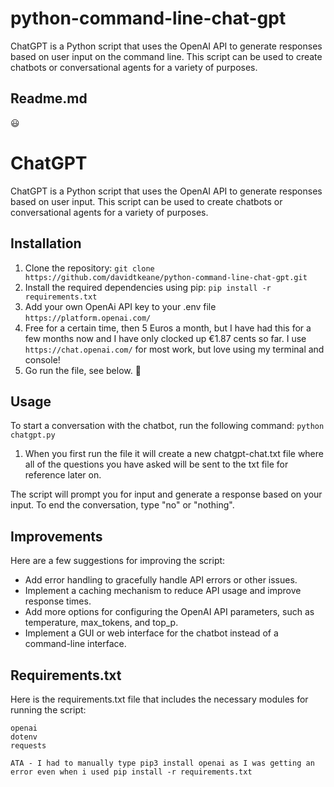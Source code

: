 # python-command-line-chat-gpt

ChatGPT is a Python script that uses the OpenAI API to generate responses based on user input on the command line. This script can be used to create chatbots or conversational agents for a variety of purposes.

## Readme.md

😃

# ChatGPT

ChatGPT is a Python script that uses the OpenAI API to generate responses based on user input. This script can be used to create chatbots or conversational agents for a variety of purposes.

## Installation

1. Clone the repository: `git clone https://github.com/davidtkeane/python-command-line-chat-gpt.git`
2. Install the required dependencies using pip: `pip install -r requirements.txt`
3. Add your own OpenAi API key to your .env file `https://platform.openai.com/` 
4. Free for a certain time, then 5 Euros a month, but I have had this for a few months now and I have only clocked up €1.87 cents so far. I use `https://chat.openai.com/` for most work, but love using my terminal and console! 
5. Go run the file, see below. 🍔

## Usage

To start a conversation with the chatbot, run the following command:
`python chatgpt.py`

1. When you first run the file it will create a new chatgpt-chat.txt file where all of the questions you have asked will be sent to the txt file for reference later on. 

The script will prompt you for input and generate a response based on your input. To end the conversation, type "no" or "nothing".

## Improvements

Here are a few suggestions for improving the script: 

- Add error handling to gracefully handle API errors or other issues.
- Implement a caching mechanism to reduce API usage and improve response times.
- Add more options for configuring the OpenAI API parameters, such as temperature, max_tokens, and top_p.
- Implement a GUI or web interface for the chatbot instead of a command-line interface.

## Requirements.txt

Here is the requirements.txt file that includes the necessary modules for running the script:

```
openai
dotenv
requests

ATA - I had to manually type pip3 install openai as I was getting an error even when i used pip install -r requirements.txt 
```

